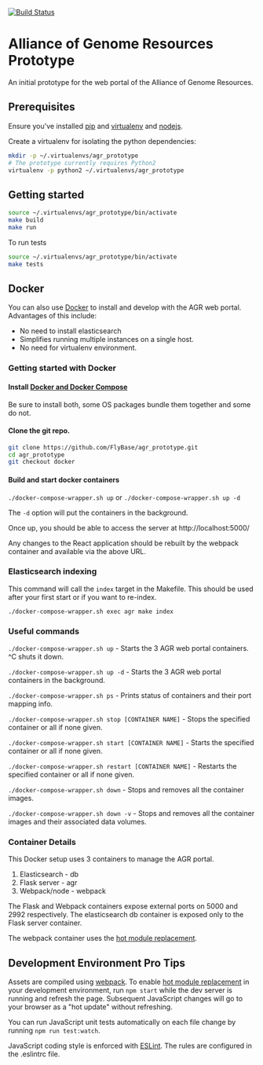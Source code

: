 [![Build Status](https://travis-ci.org/alliance-genome/agr_prototype.svg?branch=master)](https://travis-ci.org/alliance-genome/agr_prototype)

# Alliance of Genome Resources Prototype
An initial prototype for the web portal of the Alliance of Genome
Resources.

## Prerequisites

Ensure you've installed [pip][1] and [virtualenv][2] and [nodejs][3].

Create a virtualenv for isolating the python dependencies:

```bash
mkdir -p ~/.virtualenvs/agr_prototype
# The prototype currently requires Python2
virtualenv -p python2 ~/.virtualenvs/agr_prototype
```

## Getting started
```bash
source ~/.virtualenvs/agr_prototype/bin/activate
make build
make run
```

To run tests

```bash
source ~/.virtualenvs/agr_prototype/bin/activate
make tests
```

## Docker

You can also use [Docker][7] to install and develop with the AGR web portal.  Advantages of
this include:

* No need to install elasticsearch
* Simplifies running multiple instances on a single host.
* No need for virtualenv environment.

### Getting started with Docker

#### Install [Docker and Docker Compose](https:///www.docker.com/products/overview)

Be sure to install both, some OS packages bundle them together and some do not.

#### Clone the git repo.

```bash
git clone https://github.com/FlyBase/agr_prototype.git
cd agr_prototype
git checkout docker
```

#### Build and start docker containers

`./docker-compose-wrapper.sh up` or `./docker-compose-wrapper.sh up -d` 

The `-d` option will put the containers in the background.

Once up, you should be able to access the server at http://localhost:5000/

Any changes to the React application should be rebuilt by the webpack container
and available via the above URL.

### Elasticsearch indexing

This command will call the `index` target in the Makefile.  This should be
used after your first start or if you want to re-index.

`./docker-compose-wrapper.sh exec agr make index`

### Useful commands

`./docker-compose-wrapper.sh up` - Starts the 3 AGR web portal containers.  ^C shuts it down.

`./docker-compose-wrapper.sh up -d` - Starts the 3 AGR web portal containers in the background.

`./docker-compose-wrapper.sh ps` - Prints status of containers and their port mapping info.

`./docker-compose-wrapper.sh stop [CONTAINER NAME]` - Stops the specified container or all if none given.

`./docker-compose-wrapper.sh start [CONTAINER NAME]` - Starts the specified container or all if none given.

`./docker-compose-wrapper.sh restart [CONTAINER NAME]` - Restarts the specified container or all if none given.

`./docker-compose-wrapper.sh down` - Stops and removes all the container images.

`./docker-compose-wrapper.sh down -v` - Stops and removes all the container images and their associated data volumes.

### Container Details

This Docker setup uses 3 containers to manage the AGR portal.

1. Elasticsearch - db
2. Flask server  - agr
3. Webpack/node  - webpack

The Flask and Webpack containers expose external ports on 5000 and 2992 respectively.
The elasticsearch db container is exposed only to the Flask server container.

The webpack container uses the [hot module replacement][5].


## Development Environment Pro Tips
Assets are compiled using [webpack][4]. 
To enable [hot module replacement][5] in your development environment,
run `npm start` while the dev server is running and refresh the page.
Subsequent JavaScript changes will go to your browser as a "hot
update" without refreshing.

You can run JavaScript unit tests automatically on each file change by
running `npm run test:watch`.

JavaScript coding style is enforced with [ESLint][6].
The rules are configured in the .eslintrc file.

[1]: https://pip.pypa.io/en/stable/installing/
[2]: https://virtualenv.pypa.io/en/stable/installation/
[3]: https://docs.npmjs.com/getting-started/installing-node
[4]: https://webpack.github.io/
[5]: https://webpack.github.io/docs/hot-module-replacement.html
[6]: http://eslint.org/
[7]: https://www.docker.com/
